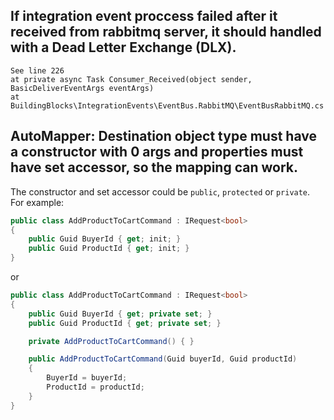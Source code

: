## If integration event proccess failed after it received from rabbitmq server, it should handled with a Dead Letter Exchange (DLX).
    See line 226 
    at private async Task Consumer_Received(object sender, BasicDeliverEventArgs eventArgs) 
    at BuildingBlocks\IntegrationEvents\EventBus.RabbitMQ\EventBusRabbitMQ.cs 

## AutoMapper: Destination object type must have a constructor with 0 args and properties must have set accessor, so the mapping can work.
The constructor and set accessor could be `public`, `protected` or `private`.  
For example:
```c#
public class AddProductToCartCommand : IRequest<bool>
{
    public Guid BuyerId { get; init; }
    public Guid ProductId { get; init; }
}
```
or
```c#
public class AddProductToCartCommand : IRequest<bool>
{
    public Guid BuyerId { get; private set; }
    public Guid ProductId { get; private set; }

    private AddProductToCartCommand() { }

    public AddProductToCartCommand(Guid buyerId, Guid productId)
    {
        BuyerId = buyerId;
        ProductId = productId;
    }
}
```